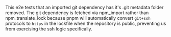 This e2e tests that an imported git dependency has it's .git metadata folder removed. The git
dependency is fetched via npm_import rather than npm_translate_lock because pnpm will automatically
convert `git+ssh` protocols to `https` in the lockfile when the repository is public, preventing us
from exercising the ssh logic specifically.
